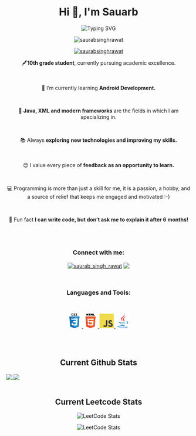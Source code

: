 <h1 align="center">Hi 👋, I'm Sauarb</h1>

<p align="center"><img src="https://readme-typing-svg.demolab.com?lines=Typing%20code%2C%20compiling%20dreams.%3BUpgrading%20from%20zero%20to%20dev.%3BCoding%20the%20blueprint%20of%20tomorrow.&font=monospace&color=#4169E1&background=000000&center=true&vCenter=true&pause=100&duration=10000" alt="Typing SVG" /></p>

<p align="center"> <img src="https://komarev.com/ghpvc/?username=saurabsinghrawat&label=Profile%20views&color=0e75b6&style=flat" alt="saurabsinghrawat" /> </p>

<p align="center"> <a href="https://github.com/ryo-ma/github-profile-trophy"><img src="https://github-profile-trophy.vercel.app/?username=saurabsinghrawat" alt="saurabsinghrawat" /></a> </p>


<p align ="center"> 🖋️<b>10th grade student</b>, currently pursuing academic excellence.</p>
<br>

<p align ="center"> 🌱 I’m currently learning <b>Android Development.</b></p>
<br>

<p align ="center"> 🎯 <b>Java, XML and modern frameworks</b> are the fields in which I am specializing in.</p>
<br>

<p align ="center"> 📚 Always <b>exploring new technologies and improving my skills.</b></p>
<br>

<p align ="center"> 😊 I value every piece of <b>feedback as an opportunity to learn.</b></p>
<br>

<p align ="center"> 💻 Programming is more than just a skill for me, it is a passion, a hobby, and a source of relief that keeps me engaged and motivated :-)</p>
<br>

<p align ="center"> 👻 Fun fact <b>I can write code, but don’t ask me to explain it after 6 months!</b></p>
<br><br>

<h3 align="center">Connect with me:</h3>
<p align="center">
<a href="https://www.leetcode.com/saurab_singh_rawat" target="blank"><img align="center" src="https://raw.githubusercontent.com/rahuldkjain/github-profile-readme-generator/master/src/images/icons/Social/leet-code.svg" alt="saurab_singh_rawat" height="30" width="40" /></a>
  <a href="https://twitter.com/Saurab_S_Rawat" target="_blank"><img align="center" src="https://img.icons8.com/?size=45&id=phOKFKYpe00C&format=png&color=000000" width="30px"/></a>
</p>
<br>

<h3 align="center"> Languages and Tools:</h3><br>
<p align="center"> <a href="https://www.w3schools.com/css/" target="_blank" rel="noreferrer"> <img src="https://raw.githubusercontent.com/devicons/devicon/master/icons/css3/css3-original-wordmark.svg" alt="css3" width="40" height="40"/> </a> <a href="https://www.w3.org/html/" target="_blank" rel="noreferrer"> <img src="https://raw.githubusercontent.com/devicons/devicon/master/icons/html5/html5-original-wordmark.svg" alt="html5" width="40" height="40"/> </a> <a href="https://developer.mozilla.org/en-US/docs/Web/JavaScript" target="_blank" rel="noreferrer"> <img src="https://raw.githubusercontent.com/devicons/devicon/master/icons/javascript/javascript-original.svg" alt="javascript" width="40" height="40"/> </a> 
<a href="https://www.java.com" target="_blank" rel="noreferrer"> <img src="https://raw.githubusercontent.com/devicons/devicon/master/icons/java/java-original.svg" alt="java" width="40" height="40"/> </a></p><br><br>

<h2 align="center">Current Github Stats</h2>
<a href="https://github.com/SaurabSinghRawat/github-readme-stats">
  <img height=200 align="center" src="https://github-readme-stats.vercel.app/api?username=SaurabSinghRawat" />
</a>
<a href="https://github.com/SaurabSinghRawat/convoychat">
  <img height=200 align="center" src="https://github-readme-stats.vercel.app/api/top-langs?username=SaurabSinghRawat&layout=compact&langs_count=8&card_width=320" />
</a>
<br><br>

<h2 align="center">Current Leetcode Stats</h2>
<p align="center"><img src="https://leetcode-badge-showcase.vercel.app/api?username=Saurab_Singh_Rawat&theme=dark" alt="LeetCode Stats" /></p>
<p align="center"><img src="https://leetcard.jacoblin.cool/Saurab_Singh_Rawat?theme=dark&font=monospace&border=true&radius=14&title_color=ffffff" alt="LeetCode Stats" /></p>
